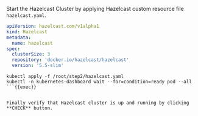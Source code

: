 Start the Hazelcast Cluster by applying Hazelcast custom resource file `hazelcast.yaml`.

```yaml
apiVersion: hazelcast.com/v1alpha1
kind: Hazelcast
metadata:
  name: hazelcast
spec:
  clusterSize: 3
  repository: 'docker.io/hazelcast/hazelcast'
  version: '5.5-slim'
```

```plain
kubectl apply -f /root/step2/hazelcast.yaml
kubectl -n kubernetes-dashboard wait --for=condition=ready pod --all
```{{exec}}


Finally verify that Hazelcast cluster is up and running by clicking **CHECK** button.
